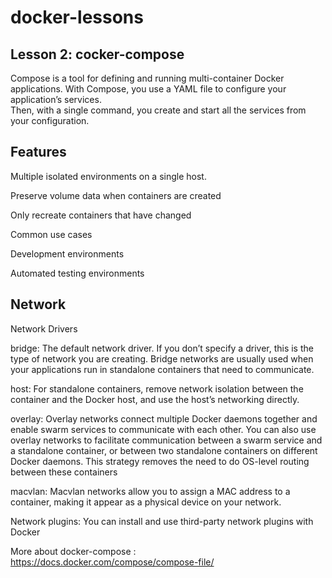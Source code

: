 # docker-lessons

## Lesson 2: cocker-compose 

Compose is a tool for defining and running multi-container Docker applications. 
With Compose, you use a YAML file to configure your application’s services.  
Then, with a single command, you create and start all the services from your configuration. 
## Features
 Multiple isolated environments on a single host.
 
 Preserve volume data when containers are created
 
 Only recreate containers that have changed

 Common use cases
 
 Development environments
 
 Automated testing environments
 
 ## Network
 Network Drivers
 
 bridge: The default network driver. If you don’t specify a driver, this is the type of network you are creating. Bridge networks are usually used when your applications run in standalone containers that need to communicate. 
 
 host: For standalone containers, remove network isolation between the container and the Docker host, and use the host’s networking directly.
 
 overlay: Overlay networks connect multiple Docker daemons together and enable swarm services to communicate with each other. You can also use overlay networks to facilitate communication between a swarm service and a standalone container, or between two standalone containers on different Docker daemons. This strategy removes the need to do OS-level routing between these containers
 
 macvlan: Macvlan networks allow you to assign a MAC address to a container, making it appear as a physical device on your network.
 
 Network plugins: You can install and use third-party network plugins with Docker
 
 More about docker-compose : https://docs.docker.com/compose/compose-file/